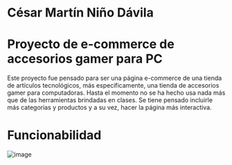 # César Martín Niño Dávila
# Proyecto de e-commerce de accesorios gamer para PC
Este proyecto fue pensado para ser una página e-commerce de una tienda de artículos tecnológicos, más especificamente, una tienda de accesorios gamer para computadoras. Hasta el momento no se ha hecho usa nada más que de las herramientas brindadas en clases. Se tiene pensado incluirle más categorias y productos y a su vez, hacer la página más interactiva.


# Funcionabilidad

![image](https://github.com/Cesarmnd/reactjs/blob/main/src/media/Animation.gif)